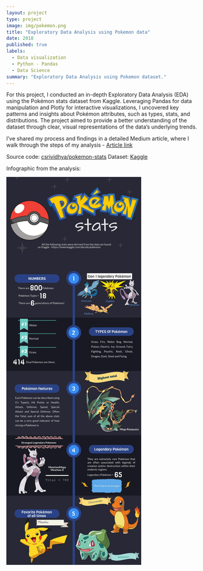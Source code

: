 ```yaml
---
layout: project
type: project
image: img/pokemon.png
title: "Exploratory Data Analysis using Pokemon data"
date: 2018
published: true
labels:
  - Data visualization
  - Python - Pandas
  - Data Science
summary: "Exploratory Data Analysis using Pokemon dataset."
---
```


For this project, I conducted an in-depth Exploratory Data Analysis (EDA) using the Pokémon stats dataset from Kaggle. Leveraging Pandas for data manipulation and Plotly for interactive visualizations, I uncovered key patterns and insights about Pokémon attributes, such as types, stats, and distributions. The project aimed to provide a better understanding of the dataset through clear, visual representations of the data’s underlying trends.

I’ve shared my process and findings in a detailed Medium article, where I walk through the steps of my analysis - 
[Article link](https://medium.com/@csrividhya94/exploratory-data-analysis-with-pokémon-d195da7e0382) 

Source code: <a href="https://github.com/csrividhya/pokemon-stats"><i class="large github icon "></i>csrividhya/pokemon-stats</a>
Dataset: [Kaggle](https://www.kaggle.com/datasets/abcsds/pokemon)

Infographic from the analysis: 

<img class="img-fluid" src="../img/pokemon.png">
